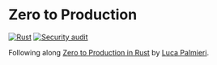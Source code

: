 # Zero to Production

[![Rust](https://github.com/yngtdd/zero/actions/workflows/main.yml/badge.svg)](https://github.com/yngtdd/zero/actions/workflows/main.yml)
[![Security audit](https://github.com/yngtdd/zero/actions/workflows/security.yml/badge.svg)](https://github.com/yngtdd/zero/actions/workflows/security.yml)

Following along [Zero to Production in Rust](https://www.zero2prod.com) by 
[Luca Palmieri](https://github.com/LukeMathWalker).
